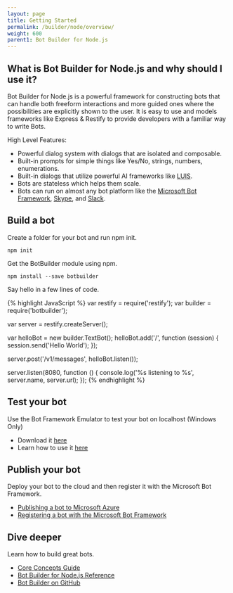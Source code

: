 ```yaml
---
layout: page
title: Getting Started
permalink: /builder/node/overview/
weight: 600
parent1: Bot Builder for Node.js
---
```


## What is Bot Builder for Node.js and why should I use it?
Bot Builder for Node.js is a powerful framework for constructing bots that can handle both freeform interactions and more guided ones where the possibilities are explicitly shown to the user. It is easy to use and models frameworks like Express & Restify to provide developers with a familiar way to write Bots.

High Level Features:

* Powerful dialog system with dialogs that are isolated and composable.
* Built-in prompts for simple things like Yes/No, strings, numbers, enumerations.
* Built-in dialogs that utilize powerful AI frameworks like [LUIS](http://luis.ai).
* Bots are stateless which helps them scale.
* Bots can run on almost any bot platform like the [Microsoft Bot Framework](http://botframework.com), [Skype](http://skype.com), and [Slack](http://slack.com).

## Build a bot
Create a folder for your bot and run npm init.

    npm init
    
Get the BotBuilder module using npm.

    npm install --save botbuilder
    
Say hello in a few lines of code.
 
{% highlight JavaScript %}
var restify = require('restify');
var builder = require('botbuilder');

var server = restify.createServer();

var helloBot = new builder.TextBot();
helloBot.add('/', function (session) {
    session.send('Hello World');
});

server.post('/v1/messages', helloBot.listen());

server.listen(8080, function () {
    console.log('%s listening to %s', server.name, server.url); 
});
{% endhighlight %}

## Test your bot
Use the Bot Framework Emulator to test your bot on localhost (Windows Only)

* Download it [here](http://aka.ms/bf-bc-emulator)
* Learn how to use it [here](/botframework/bot-framework-emulator/)

## Publish your bot
Deploy your bot to the cloud and then register it with the Microsoft Bot Framework.

* [Publishing a bot to Microsoft Azure](/connector/getstarted/#publishing-your-bot-application-to-microsoft-azure)
* [Registering a bot with the Microsoft Bot Framework](/connector/getstarted/#registering-your-bot-with-the-microsoft-bot-framework)

## Dive deeper
Learn how to build great bots.

* [Core Concepts Guide](/builder/node/guides/core-concepts/)
* [Bot Builder for Node.js Reference](/sdkreference/nodejs/modules/_botbuilder_d_.html)
* [Bot Builder on GitHub](https://github.com/Microsoft/BotBuilder)
